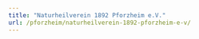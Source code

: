 ```yaml
---
title: "Naturheilverein 1892 Pforzheim e.V."
url: /pforzheim/naturheilverein-1892-pforzheim-e-v/
---
```

